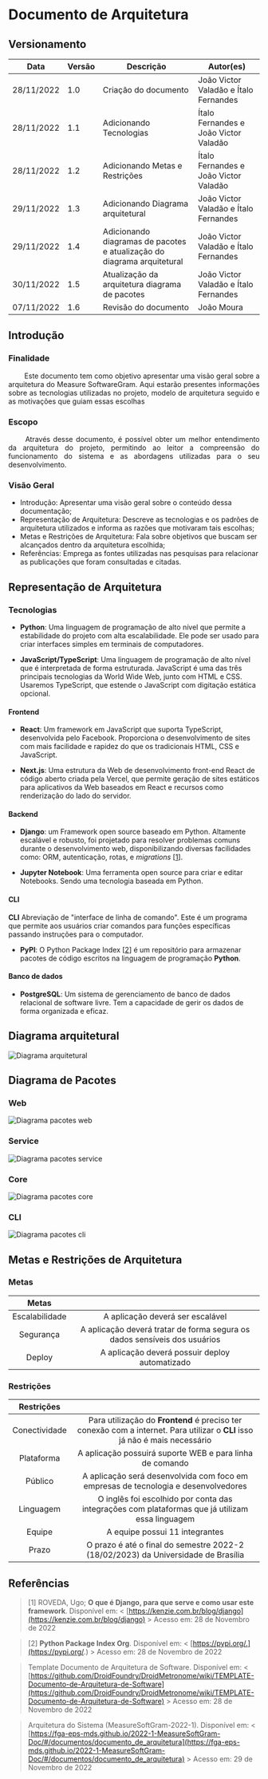 # Documento de Arquitetura

## Versionamento

| Data | Versão | Descrição | Autor(es) |
|------|------|------|------|
|28/11/2022|1.0|Criação do documento| João Victor Valadão e Ítalo Fernandes |
|28/11/2022|1.1|Adicionando Tecnologias| Ítalo Fernandes e João Victor Valadão |
|28/11/2022|1.2|Adicionando Metas e Restrições| Ítalo Fernandes e João Victor Valadão |
|29/11/2022|1.3|Adicionando Diagrama arquitetural | João Victor Valadão e Ítalo Fernandes |
|29/11/2022|1.4|Adicionando diagramas de pacotes e atualização do diagrama arquitetural | João Victor Valadão e Ítalo Fernandes |
|30/11/2022|1.5| Atualização da arquitetura diagrama de pacotes | João Victor Valadão e Ítalo Fernandes |
|07/11/2022|1.6| Revisão do documento | João Moura |



## Introdução

### Finalidade

<p align = "justify"> &emsp;&emsp; Este documento tem como objetivo apresentar uma visão geral sobre a arquitetura do Measure SoftwareGram. Aqui estarão presentes informações sobre as tecnologias utilizadas no projeto, modelo de arquitetura seguido e as motivações que guiam essas escolhas </p>

### Escopo

<p align = "justify"> &emsp;&emsp; Através desse documento, é possível obter um melhor entendimento da arquitetura do projeto, permitindo ao leitor a compreensão do funcionamento do sistema e as abordagens utilizadas para o seu desenvolvimento.</p>

### Visão Geral

* Introdução: Apresentar uma visão geral sobre o conteúdo dessa documentação;
* Representação de Arquitetura: Descreve as tecnologias e os padrões de arquitetura utilizados e informa as razões que motivaram tais escolhas;
* Metas e Restrições de Arquitetura: Fala sobre objetivos que buscam ser alcançados dentro da arquitetura escolhida;
* Referências: Emprega as fontes utilizadas nas pesquisas para relacionar as publicações que foram consultadas e citadas.

## Representação de Arquitetura

### Tecnologias

- **Python**: Uma linguagem de programação de alto nível que permite a estabilidade do projeto com alta escalabilidade. Ele pode ser usado para criar interfaces simples em terminais de computadores.

- **JavaScript/TypeScript**: Uma linguagem de programação de alto nível que é interpretada de forma estruturada. JavaScript é uma das três principais tecnologias da World Wide Web, junto com HTML e CSS. Usaremos TypeScript, que estende o JavaScript com digitação estática opcional.

#### Frontend

- **React**: Um framework em JavaScript que suporta TypeScript, desenvolvida pelo Facebook. Proporciona o desenvolvimento de sites com mais facilidade e rapidez do que os tradicionais HTML, CSS e JavaScript.

- **Next.js**: Uma estrutura da Web de desenvolvimento front-end React de código aberto criada pela Vercel, que permite geração de sites estáticos para aplicativos da Web baseados em React e recursos como renderização do lado do servidor.

#### Backend

- **Django**: um Framework open source baseado em Python. Altamente escalável e robusto, foi projetado para resolver problemas comuns durante o desenvolvimento web, disponibilizando diversas facilidades como: ORM, autenticação, rotas, e <i>migrations</i> [<a href=./#referencia>1</a>].

- **Jupyter Notebook**: Uma ferramenta open source para criar e editar Notebooks. Sendo uma tecnologia baseada em Python.

#### CLI

**CLI** Abreviação de "interface de linha de comando". Este é um programa que permite aos usuários criar comandos para funções específicas passando instruções para o computador.

- **PyPI**: O Python Package Index [<a href=./#referencia>2</a>] é um repositório para armazenar pacotes de código escritos na linguagem de programação **Python**.

#### Banco de dados

- **PostgreSQL**: Um sistema de gerenciamento de banco de dados relacional de software livre. Tem a capacidade de gerir os dados de forma organizada e eficaz.

## Diagrama arquitetural

![Diagrama arquitetural](assets/diagrama_arquitetura.png)

## Diagrama de Pacotes

### Web

![Diagrama pacotes web](assets/diagrama_web.png)

### Service

![Diagrama pacotes service](assets/diagrama_service.png)

### Core

![Diagrama pacotes core](assets/diagrama_core.png)

### CLI

![Diagrama pacotes cli](assets/diagrama_cli.png)

## Metas e Restrições de Arquitetura

### Metas

<center>

|     Metas      |                                                                           |
| :------------: | :-----------------------------------------------------------------------: |
| Escalabilidade | A aplicação deverá ser escalável                                          |
|   Segurança    | A aplicação deverá tratar de forma segura os dados sensíveis dos usuários |
|     Deploy     | A aplicação deverá possuir deploy automatizado                            |

</center>

### Restrições

| Restrições    |                                                                                                                  |
| :-----------: | :--------------------------------------------------------------------------------------------------------------: |
| Conectividade | Para utilização do <b>Frontend</b> é preciso ter conexão com a internet. Para utilizar o <b>CLI</b> isso já não é mais necessário                                       |
|  Plataforma   | A aplicação possuirá suporte WEB e para linha de comando                                                         |
|    Público    | A aplicação será desenvolvida com foco em empresas de tecnologia e desenvolvedores                               |
|   Linguagem   | O inglês foi escolhido por conta das integrações com plataformas que já utilizam essa linguagem                  |
|    Equipe     | A equipe possui 11 integrantes                                                                                   |
|     Prazo     | O prazo é até o final do semestre 2022-2 (18/02/2023) da Universidade de Brasília                                |

## Referências

> [1] ROVEDA, Ugo; <b>O que é Django, para que serve e como usar este framework</b>. Disponível em: < [https://kenzie.com.br/blog/django](https://kenzie.com.br/blog/django) > Acesso em: 28 de Novembro de 2022

> [2] <b>Python Package Index Org</b>. Disponível em: < [https://pypi.org/.](https://pypi.org/.) > Acesso em: 28 de Novembro de 2022

> Template Documento de Arquitetura de Software. Disponível em: < [https://github.com/DroidFoundry/DroidMetronome/wiki/TEMPLATE-Documento-de-Arquitetura-de-Software](https://github.com/DroidFoundry/DroidMetronome/wiki/TEMPLATE-Documento-de-Arquitetura-de-Software) > Acesso em: 28 de Novembro de 2022

> Arquitetura do Sistema (MeasureSoftGram-2022-1). Disponível em: < [https://fga-eps-mds.github.io/2022-1-MeasureSoftGram-Doc/#/documentos/documento_de_arquitetura](https://fga-eps-mds.github.io/2022-1-MeasureSoftGram-Doc/#/documentos/documento_de_arquitetura) > Acesso em: 29 de Novembro de 2022
